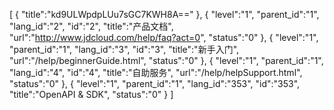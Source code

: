 [
	{
		"title":"kd9ULWpdpLUu7sGC7KWH8A=="
	},
	{
		"level":"1",
		"parent_id":"1",
		"lang_id":"2",
		"id":"2",
		"title":"产品文档",
		"url":"http://www.jdcloud.com/help/faq?act=0",
		"status":"0"
	},
	{
		"level":"1",
		"parent_id":"1",
		"lang_id":"3",
		"id":"3",
		"title":"新手入门",
		"url":"/help/beginnerGuide.html",
		"status":"0"
	},
	{
		"level":"1",
		"parent_id":"1",
		"lang_id":"4",
		"id":"4",
		"title":"自助服务",
		"url":"/help/helpSupport.html",
		"status":"0"
	},
	{
		"level":"1",
		"parent_id":"1",
		"lang_id":"353",
		"id":"353",
		"title":"OpenAPI & SDK",
		"status":"0"
	}
]
